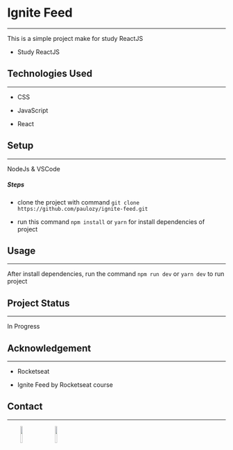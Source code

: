 <h1>Ignite Feed</h1>
<hr><p>This is a simple project make for study ReactJS</p><ul>
<li>Study ReactJS</li>
</ul><h2>Technologies Used</h2>
<hr><ul>
<li>CSS</li>
</ul><ul>
<li>JavaScript</li>
</ul><ul>
<li>React</li>
</ul><h2>Setup</h2>
<hr><p>NodeJs &amp; VSCode</p><h5>Steps</h5><ul>
<li>clone the project with command <code>git clone https://github.com/paulozy/ignite-feed.git</code></li>
</ul><ul>
<li>run this command <code>npm install</code> or <code>yarn</code> for install dependencies of project</li>
</ul><h2>Usage</h2>
<hr><p>After install dependencies, run the command <code>npm run dev</code> or <code>yarn dev</code> to run project</p><h2>Project Status</h2>
<hr><p>In Progress</p><h2>Acknowledgement</h2>
<hr><ul>
<li>Rocketseat</li>
</ul><ul>
<li>Ignite Feed by Rocketseat course</li>
</ul><h2>Contact</h2>
<hr><p><span style="margin-right: 30px;"></span><a href="https://www.linkedin.com/in/paulo-abreu-santana/"><img style="width: 10%;" target="_blank" src="https://cdn.jsdelivr.net/gh/devicons/devicon/icons/linkedin/linkedin-original.svg"></a><span style="margin-right: 30px;"></span><a href="https://github.com/paulozy"><img style="width: 10%;" target="_blank" src="https://cdn.jsdelivr.net/gh/devicons/devicon/icons/github/github-original.svg"></a></p>